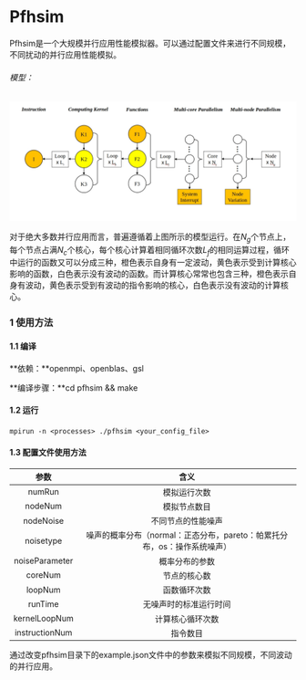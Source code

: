 # Pfhsim

Pfhsim是一个大规模并行应用性能模拟器。可以通过配置文件来进行不同规模，不同扰动的并行应用性能模拟。

###### 模型：

![](./imgs/sendpix0.jpg)

对于绝大多数并行应用而言，普遍遵循着上图所示的模型运行。在$N_g$个节点上，每个节点占满$N_c$个核心，每个核心计算着相同循环次数$L_f$的相同运算过程，循环中运行的函数又可以分成三种，橙色表示自身有一定波动，黄色表示受到计算核心影响的函数，白色表示没有波动的函数。而计算核心常常也包含三种，橙色表示自身有波动，黄色表示受到有波动的指令影响的核心，白色表示没有波动的计算核心。

### 1 使用方法

#### 1.1 编译

**依赖：**openmpi、openblas、gsl

**编译步骤：**cd pfhsim && make

#### 1.2 运行

```shell
mpirun -n <processes> ./pfhsim <your_config_file> 
```

#### 1.3 配置文件使用方法

|      参数      |                             含义                             |
| :------------: | :----------------------------------------------------------: |
|     numRun     |                         模拟运行次数                         |
|    nodeNum     |                         模拟节点数目                         |
|   nodeNoise    |                      不同节点的性能噪声                      |
|   noisetype    | 噪声的概率分布（normal：正态分布，pareto：帕累托分布，os：操作系统噪声） |
| noiseParameter |                        概率分布的参数                        |
|    coreNum     |                         节点的核心数                         |
|    loopNum     |                         函数循环次数                         |
|    runTime     |                    无噪声时的标准运行时间                    |
| kernelLoopNum  |                       计算核心循环次数                       |
| instructionNum |                           指令数目                           |

通过改变pfhsim目录下的example.json文件中的参数来模拟不同规模，不同波动的并行应用。
